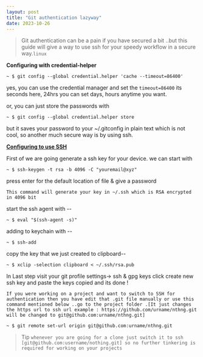 ```yaml
---
layout: post
title: "Git authentication lazyway"
date: 2023-10-26 
---
```


> Git authentication can be a pain if you have secured a bit ..but this guide will give 
a way to use ssh for your speedy workflow in a secure way.`linux` 

**Configuring with credential-helper**

``` term
~ $ git config --global credential.helper 'cache --timeout=86400'
```
yes, you can use the credential manager and set the `timeout=86400` its seconds here, 24hrs 
you can set days, hours anytime you want.

or, you can just store the passwords with 

```term
~ $ git config --global credential.helper store
```
but it saves your password to your ~/.gitconfig in plain text which is not cool,
so another much secure way is by using ssh.

**[Configuring to use SSH](https://docs.github.com/en/authentication/connecting-to-github-with-ssh/generating-a-new-ssh-key-and-adding-it-to-the-ssh-agent#about-ssh-key-passphrases)**

First of we are going generate a ssh key for your device.
we can start with 

``` term
~ $ ssh-keygen -t rsa -b 4096 -C "youremail@xyz"
```
press enter for the default location of file & give a password

`This command will generate your key in ~/.ssh which is RSA encrypted in 4096 bit`

start the ssh agent with --

``` term
~ $ eval "$(ssh-agent -s)"
```
adding to keychain with --

``` term
~ $ ssh-add
```
copy the key that we just created to clipboard--

``` term
~ $ xclip -selection clipboard < ~/.ssh/rsa.pub
```

In Last step visit your git profile settings-> ssh & gpg keys
click create new ssh key and paste the keys copied and its done !

```
If you were working on a project and want to switch to SSH for authentication then you have edit that .git file manually or use this command mentioned below ..go to the project folder .[It just changes the https url to ssh url example : https://github.com/urname/nthng.git will be changed to git@github.com:urname/nthng.git]

```

``` term
~ $ git remote set-url origin git@github.com:urname/nthng.git
```

>Tip `whenever you are going for a clone just switch it to ssh [git@github.com:username/nothing.git] so no further tinkering is required for working on your projects`

